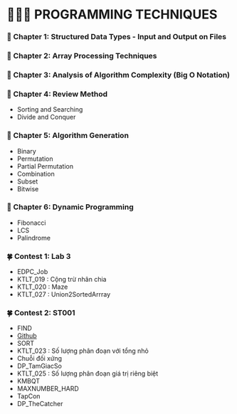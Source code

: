 #         👨🏻‍💻 PROGRAMMING TECHNIQUES
### 📕 Chapter 1: Structured Data Types - Input and Output on Files
### 📕 Chapter 2: Array Processing Techniques
### 📕 Chapter 3: Analysis of Algorithm Complexity (Big O Notation)
### 📕 Chapter 4: Review Method
- Sorting and Searching
- Divide and Conquer
### 📕 Chapter 5: Algorithm Generation
- Binary
- Permutation
- Partial Permutation
- Combination
- Subset
- Bitwise
### 📕 Chapter 6: Dynamic Programming
- Fibonacci
- LCS
- Palindrome
### 🍀 Contest 1: Lab 3 
- EDPC_Job
- KTLT_019 : Cộng trừ nhân chia
- KTLT_020 : Maze
- KTLT_027 : Union2SortedArrray

### 🍀 Contest 2: ST001
- FIND
- [Github](https://github.com)
- SORT
- KTLT_023 : Số lượng phân đoạn với tổng nhỏ
- Chuỗi đối xứng
- DP_TamGiacSo
- KTLT_025 : Số lượng phân đoạn giá trị riêng biệt
- KMBQT
- MAXNUMBER_HARD
- TapCon
- DP_TheCatcher
